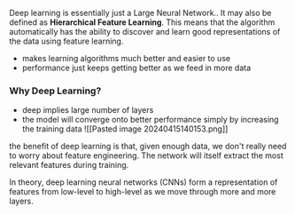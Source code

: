 Deep learning is essentially just a Large Neural Network.. It may also be defined as **Hierarchical Feature Learning**. This means that the algorithm automatically has the ability to discover and learn good representations of the data using feature learning. 
- makes learning algorithms much better and easier to use
- performance just keeps getting better as we feed in more data 
### Why Deep Learning? 
- deep implies large number of layers
- the model will converge onto better performance simply by increasing the training data 
![[Pasted image 20240415140153.png]]

the benefit of deep learning is that, given enough data, we don't really need to worry about feature engineering. The network will itself extract the most relevant features during training. 

In theory, deep learning neural networks (CNNs) form a representation of features from low-level to high-level as we move through more and more layers.  